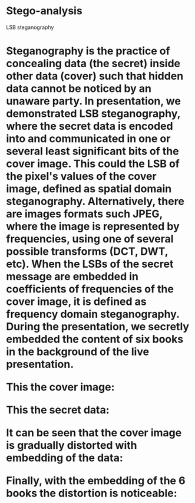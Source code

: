 # Stego-analysis

LSB steganography <h1>

Steganography is the practice of concealing data (the secret) inside other data (cover) such that hidden data cannot be noticed by an unaware party. In presentation, we demonstrated   LSB steganography, where the secret data is encoded into and communicated in one or several least significant bits of the cover image. This could the LSB of the pixel's values of the cover image, defined as spatial domain steganography. 
Alternatively, there are images formats such JPEG, where the image is represented by frequencies, using one of several possible transforms (DCT, DWT, etc). When the LSBs of the secret message are embedded in coefficients of frequencies of the cover image, it is defined as frequency domain steganography. 
During the presentation, we secretly embedded the content of six books in the background of the live presentation.

This the cover image:

This the secret data:

It can be seen that the cover image is gradually distorted with embedding of the data:

Finally, with the embedding of the 6 books the distortion is noticeable:

